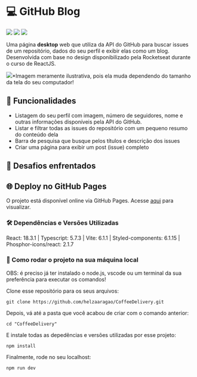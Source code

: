 # 💻 GitHub Blog

<div>
  <img src="https://img.shields.io/badge/React-20232A?style=for-the-badge&logo=react&logoColor=61DAFB"/>
  <img src="https://img.shields.io/badge/TypeScript-007ACC?style=for-the-badge&logo=typescript&logoColor=white"/>
  <img src="https://img.shields.io/badge/styled--components-DB7093?style=for-the-badge&logo=styled-components&logoColor=white"/>
</div>

Uma página **desktop** web que utiliza da API do GitHub para buscar issues de um repositório, dados do seu perfil e exibir elas como um blog. Desenvolvida com base no design disponibilizado pela Rocketseat durante o curso de ReactJS.

<img src="./src/assets/fotoProjeto.png"/>*Imagem meramente ilustrativa, pois ela muda dependendo do tamanho da tela do seu computador!
 

## 🚀 Funcionalidades

- Listagem do seu perfil com imagem, número de seguidores, nome e outras informações disponíveis pela API do GitHub.
- Listar e filtrar todas as issues do repositório com um pequeno resumo do conteúdo dela
- Barra de pesquisa que busque pelos títulos e descrição dos issues
- Criar uma página para exibir um post (issue) completo

## 📌 Desafios enfrentados 



## 🌐 Deploy no GitHub Pages

O projeto está disponível online via GitHub Pages. Acesse <a href="helzaaragao.github.io/GitHubBlog/">aqui</a> para visualizar.


### 🛠️ Dependências e Versões Utilizadas

React: 18.3.1 | Typescript: 5.7.3 | Vite: 6.1.1 | Styled-components: 6.1.15 | Phosphor-icons/react: 2.1.7


### 📂 Como rodar o projeto na sua máquina local

OBS: é preciso já ter instalado o node.js, vscode ou um terminal da sua preferência para executar os comandos!

Clone esse repositório para os seus arquivos:
```
git clone https://github.com/helzaaragao/CoffeeDelivery.git
```

Depois, vá até a pasta que você acabou de criar com o comando anterior:

```
cd "CoffeeDelivery"
```
E instale todas as depedências e versões utilizadas por esse projeto:

```
npm install
```
Finalmente, rode no seu localhost:
```
npm run dev
```
